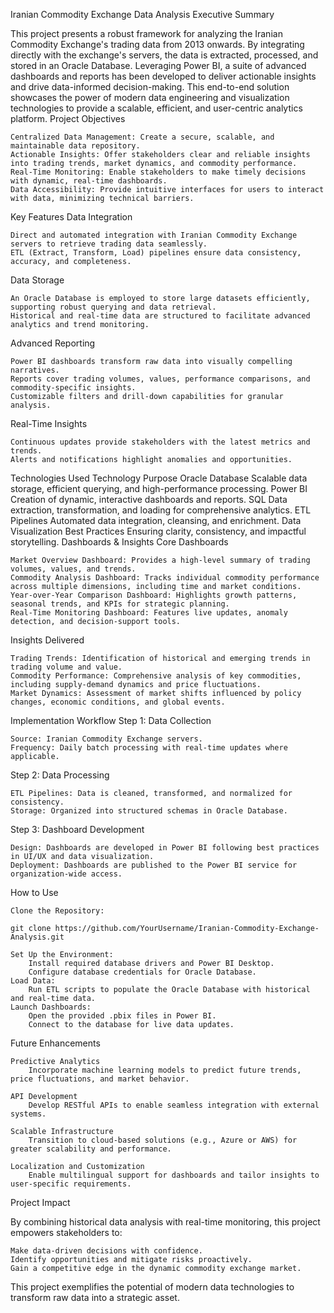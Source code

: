 Iranian Commodity Exchange Data Analysis
Executive Summary

This project presents a robust framework for analyzing the Iranian Commodity Exchange's trading data from 2013 onwards. By integrating directly with the exchange's servers, the data is extracted, processed, and stored in an Oracle Database. Leveraging Power BI, a suite of advanced dashboards and reports has been developed to deliver actionable insights and drive data-informed decision-making. This end-to-end solution showcases the power of modern data engineering and visualization technologies to provide a scalable, efficient, and user-centric analytics platform.
Project Objectives

    Centralized Data Management: Create a secure, scalable, and maintainable data repository.
    Actionable Insights: Offer stakeholders clear and reliable insights into trading trends, market dynamics, and commodity performance.
    Real-Time Monitoring: Enable stakeholders to make timely decisions with dynamic, real-time dashboards.
    Data Accessibility: Provide intuitive interfaces for users to interact with data, minimizing technical barriers.

Key Features
Data Integration

    Direct and automated integration with Iranian Commodity Exchange servers to retrieve trading data seamlessly.
    ETL (Extract, Transform, Load) pipelines ensure data consistency, accuracy, and completeness.

Data Storage

    An Oracle Database is employed to store large datasets efficiently, supporting robust querying and data retrieval.
    Historical and real-time data are structured to facilitate advanced analytics and trend monitoring.

Advanced Reporting

    Power BI dashboards transform raw data into visually compelling narratives.
    Reports cover trading volumes, values, performance comparisons, and commodity-specific insights.
    Customizable filters and drill-down capabilities for granular analysis.

Real-Time Insights

    Continuous updates provide stakeholders with the latest metrics and trends.
    Alerts and notifications highlight anomalies and opportunities.

Technologies Used
Technology	Purpose
Oracle Database	Scalable data storage, efficient querying, and high-performance processing.
Power BI	Creation of dynamic, interactive dashboards and reports.
SQL	Data extraction, transformation, and loading for comprehensive analytics.
ETL Pipelines	Automated data integration, cleansing, and enrichment.
Data Visualization Best Practices	Ensuring clarity, consistency, and impactful storytelling.
Dashboards & Insights
Core Dashboards

    Market Overview Dashboard: Provides a high-level summary of trading volumes, values, and trends.
    Commodity Analysis Dashboard: Tracks individual commodity performance across multiple dimensions, including time and market conditions.
    Year-over-Year Comparison Dashboard: Highlights growth patterns, seasonal trends, and KPIs for strategic planning.
    Real-Time Monitoring Dashboard: Features live updates, anomaly detection, and decision-support tools.

Insights Delivered

    Trading Trends: Identification of historical and emerging trends in trading volume and value.
    Commodity Performance: Comprehensive analysis of key commodities, including supply-demand dynamics and price fluctuations.
    Market Dynamics: Assessment of market shifts influenced by policy changes, economic conditions, and global events.

Implementation Workflow
Step 1: Data Collection

    Source: Iranian Commodity Exchange servers.
    Frequency: Daily batch processing with real-time updates where applicable.

Step 2: Data Processing

    ETL Pipelines: Data is cleaned, transformed, and normalized for consistency.
    Storage: Organized into structured schemas in Oracle Database.

Step 3: Dashboard Development

    Design: Dashboards are developed in Power BI following best practices in UI/UX and data visualization.
    Deployment: Dashboards are published to the Power BI service for organization-wide access.

How to Use

    Clone the Repository:

    git clone https://github.com/YourUsername/Iranian-Commodity-Exchange-Analysis.git  

    Set Up the Environment:
        Install required database drivers and Power BI Desktop.
        Configure database credentials for Oracle Database.
    Load Data:
        Run ETL scripts to populate the Oracle Database with historical and real-time data.
    Launch Dashboards:
        Open the provided .pbix files in Power BI.
        Connect to the database for live data updates.

Future Enhancements

    Predictive Analytics
        Incorporate machine learning models to predict future trends, price fluctuations, and market behavior.

    API Development
        Develop RESTful APIs to enable seamless integration with external systems.

    Scalable Infrastructure
        Transition to cloud-based solutions (e.g., Azure or AWS) for greater scalability and performance.

    Localization and Customization
        Enable multilingual support for dashboards and tailor insights to user-specific requirements.

Project Impact

By combining historical data analysis with real-time monitoring, this project empowers stakeholders to:

    Make data-driven decisions with confidence.
    Identify opportunities and mitigate risks proactively.
    Gain a competitive edge in the dynamic commodity exchange market.

This project exemplifies the potential of modern data technologies to transform raw data into a strategic asset.
